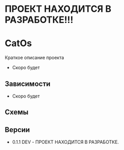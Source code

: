 # ПРОЕКТ НАХОДИТСЯ В РАЗРАБОТКЕ!!!
# CatOs
Краткое описание проекта
- Скоро будет


## Зависимости
- Скоро будет

## Схемы

## Версии
- 0.1.1 DEV - ПРОЕКТ НАХОДИТСЯ В РАЗРАБОТКЕ.

